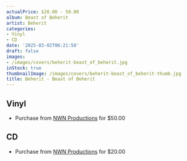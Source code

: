 ```yaml
---
actualPrice: $20.00 - 50.00
album: Beast of Beherit
artist: Beherit
categories:
- Vinyl
- CD
date: '2025-03-02T06:21:50'
draft: false
images:
- /images/covers/beherit-beast_of_beherit.jpg
inStock: true
thumbnailImage: /images/covers/beherit-beast_of_beherit-thumb.jpg
title: Beherit - Beast of Beherit
---
```


## Vinyl
* Purchase from [NWN Productions](http://shop.nwnprod.com/index.php?route=product/product&path=75&product_id=60012&sort=pd.name&order=ASC) for $50.00
## CD
* Purchase from [NWN Productions](http://shop.nwnprod.com/index.php?route=product/product&path=93&product_id=59553&sort=pd.name&order=ASC) for $20.00

